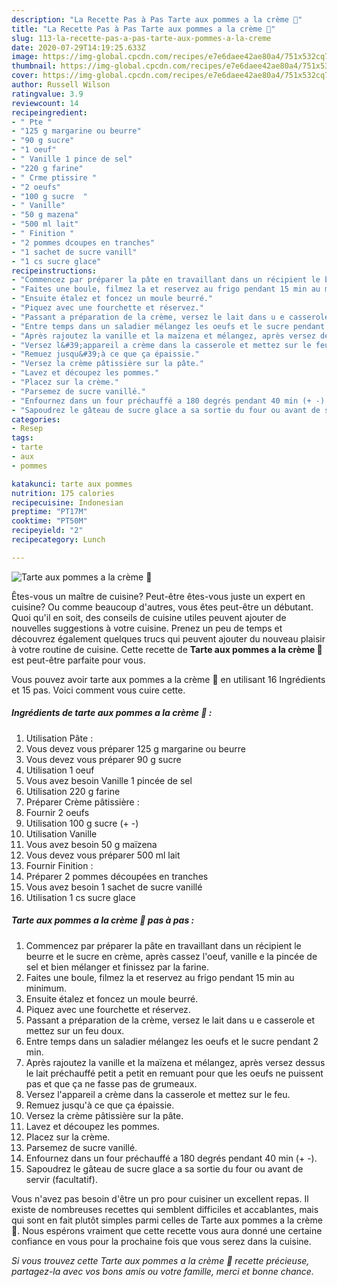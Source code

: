 ```yaml
---
description: "La Recette Pas à Pas Tarte aux pommes a la crème 🍏"
title: "La Recette Pas à Pas Tarte aux pommes a la crème 🍏"
slug: 113-la-recette-pas-a-pas-tarte-aux-pommes-a-la-creme
date: 2020-07-29T14:19:25.633Z
image: https://img-global.cpcdn.com/recipes/e7e6daee42ae80a4/751x532cq70/tarte-aux-pommes-a-la-creme-🍏-photo-principale-de-la-recette.jpg
thumbnail: https://img-global.cpcdn.com/recipes/e7e6daee42ae80a4/751x532cq70/tarte-aux-pommes-a-la-creme-🍏-photo-principale-de-la-recette.jpg
cover: https://img-global.cpcdn.com/recipes/e7e6daee42ae80a4/751x532cq70/tarte-aux-pommes-a-la-creme-🍏-photo-principale-de-la-recette.jpg
author: Russell Wilson
ratingvalue: 3.9
reviewcount: 14
recipeingredient:
- " Pte "
- "125 g margarine ou beurre"
- "90 g sucre"
- "1 oeuf"
- " Vanille 1 pince de sel"
- "220 g farine"
- " Crme ptissire "
- "2 oeufs"
- "100 g sucre  "
- " Vanille"
- "50 g mazena"
- "500 ml lait"
- " Finition "
- "2 pommes dcoupes en tranches"
- "1 sachet de sucre vanill"
- "1 cs sucre glace"
recipeinstructions:
- "Commencez par préparer la pâte en travaillant dans un récipient le beurre et le sucre en crème, après cassez l&#39;oeuf, vanille e la pincée de sel et bien mélanger et finissez par la farine."
- "Faites une boule, filmez la et reservez au frigo pendant 15 min au minimum."
- "Ensuite étalez et foncez un moule beurré."
- "Piquez avec une fourchette et réservez."
- "Passant a préparation de la crème, versez le lait dans u e casserole et mettez sur un feu doux."
- "Entre temps dans un saladier mélangez les oeufs et le sucre pendant 2 min."
- "Après rajoutez la vanille et la maïzena et mélangez, après versez dessus le lait préchauffé petit a petit en remuant pour que les oeufs ne puissent pas et que ça ne fasse pas de grumeaux."
- "Versez l&#39;appareil a crème dans la casserole et mettez sur le feu."
- "Remuez jusqu&#39;à ce que ça épaissie."
- "Versez la crème pâtissière sur la pâte."
- "Lavez et découpez les pommes."
- "Placez sur la crème."
- "Parsemez de sucre vanillé."
- "Enfournez dans un four préchauffé a 180 degrés pendant 40 min (+ -)."
- "Sapoudrez le gâteau de sucre glace a sa sortie du four ou avant de servir (facultatif)."
categories:
- Resep
tags:
- tarte
- aux
- pommes

katakunci: tarte aux pommes 
nutrition: 175 calories
recipecuisine: Indonesian
preptime: "PT17M"
cooktime: "PT50M"
recipeyield: "2"
recipecategory: Lunch

---
```



![Tarte aux pommes a la crème 🍏](https://img-global.cpcdn.com/recipes/e7e6daee42ae80a4/751x532cq70/tarte-aux-pommes-a-la-creme-🍏-photo-principale-de-la-recette.jpg)

Êtes-vous un maître de cuisine? Peut-être êtes-vous juste un expert en cuisine? Ou comme beaucoup d'autres, vous êtes peut-être un débutant. Quoi qu'il en soit, des conseils de cuisine utiles peuvent ajouter de nouvelles suggestions à votre cuisine. Prenez un peu de temps et découvrez également quelques trucs qui peuvent ajouter du nouveau plaisir à votre routine de cuisine. Cette recette de <strong> Tarte aux pommes a la crème 🍏 </strong> est peut-être parfaite pour vous.

<!--inarticleads1-->

Vous pouvez avoir tarte aux pommes a la crème 🍏 en utilisant 16 Ingrédients et 15 pas. Voici comment vous cuire cette.

##### Ingrédients de tarte aux pommes a la crème 🍏 :

1. Utilisation  Pâte :
1. Vous devez vous préparer 125 g margarine ou beurre
1. Vous devez vous préparer 90 g sucre
1. Utilisation 1 oeuf
1. Vous avez besoin  Vanille 1 pincée de sel
1. Utilisation 220 g farine
1. Préparer  Crème pâtissière :
1. Fournir 2 oeufs
1. Utilisation 100 g sucre (+ -)
1. Utilisation  Vanille
1. Vous avez besoin 50 g maïzena
1. Vous devez vous préparer 500 ml lait
1. Fournir  Finition :
1. Préparer 2 pommes découpées en tranches
1. Vous avez besoin 1 sachet de sucre vanillé
1. Utilisation 1 cs sucre glace




<!--inarticleads2-->

##### Tarte aux pommes a la crème 🍏 pas à pas :

1. Commencez par préparer la pâte en travaillant dans un récipient le beurre et le sucre en crème, après cassez l&#39;oeuf, vanille e la pincée de sel et bien mélanger et finissez par la farine.
1. Faites une boule, filmez la et reservez au frigo pendant 15 min au minimum.
1. Ensuite étalez et foncez un moule beurré.
1. Piquez avec une fourchette et réservez.
1. Passant a préparation de la crème, versez le lait dans u e casserole et mettez sur un feu doux.
1. Entre temps dans un saladier mélangez les oeufs et le sucre pendant 2 min.
1. Après rajoutez la vanille et la maïzena et mélangez, après versez dessus le lait préchauffé petit a petit en remuant pour que les oeufs ne puissent pas et que ça ne fasse pas de grumeaux.
1. Versez l&#39;appareil a crème dans la casserole et mettez sur le feu.
1. Remuez jusqu&#39;à ce que ça épaissie.
1. Versez la crème pâtissière sur la pâte.
1. Lavez et découpez les pommes.
1. Placez sur la crème.
1. Parsemez de sucre vanillé.
1. Enfournez dans un four préchauffé a 180 degrés pendant 40 min (+ -).
1. Sapoudrez le gâteau de sucre glace a sa sortie du four ou avant de servir (facultatif).




<!--inarticleads1-->

<p>
Vous n'avez pas besoin d'être un pro pour cuisiner un excellent repas. Il existe de nombreuses recettes qui semblent difficiles et accablantes, mais qui sont en fait plutôt simples parmi celles de Tarte aux pommes a la crème 🍏. Nous espérons vraiment que cette recette vous aura donné une certaine confiance en vous pour la prochaine fois que vous serez dans la cuisine.
</p>

<p>
<i>Si vous trouvez cette Tarte aux pommes a la crème 🍏 recette précieuse, partagez-la avec vos bons amis ou votre famille, merci et bonne chance.</i>
</p>
